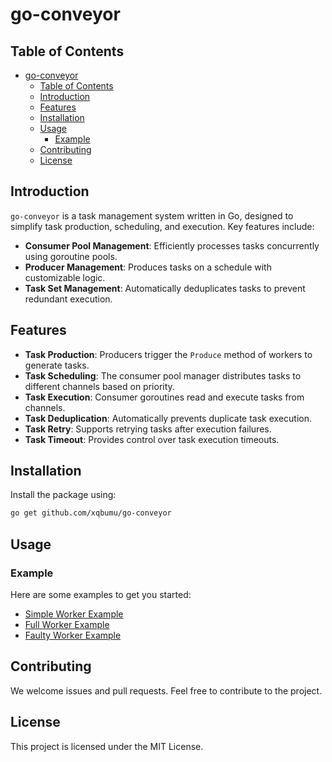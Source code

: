 # go-conveyor

## Table of Contents

- [go-conveyor](#go-conveyor)
	- [Table of Contents](#table-of-contents)
	- [Introduction](#introduction)
	- [Features](#features)
	- [Installation](#installation)
	- [Usage](#usage)
		- [Example](#example)
	- [Contributing](#contributing)
	- [License](#license)

## Introduction

`go-conveyor` is a task management system written in Go, designed to simplify task production, scheduling, and execution. Key features include:

* **Consumer Pool Management**: Efficiently processes tasks concurrently using goroutine pools.
* **Producer Management**: Produces tasks on a schedule with customizable logic.
* **Task Set Management**: Automatically deduplicates tasks to prevent redundant execution.

## Features

* **Task Production**: Producers trigger the `Produce` method of workers to generate tasks.
* **Task Scheduling**: The consumer pool manager distributes tasks to different channels based on priority.
* **Task Execution**: Consumer goroutines read and execute tasks from channels.
* **Task Deduplication**: Automatically prevents duplicate task execution.
* **Task Retry**: Supports retrying tasks after execution failures.
* **Task Timeout**: Provides control over task execution timeouts.

## Installation

Install the package using:

```bash
go get github.com/xqbumu/go-conveyor
```

## Usage

### Example

Here are some examples to get you started:

*   [Simple Worker Example](_examples/simple_worker_test.go)
*   [Full Worker Example](_examples/full_worker_test.go)
*   [Faulty Worker Example](_examples/faulty_worker_test.go)

## Contributing

We welcome issues and pull requests. Feel free to contribute to the project.

## License

This project is licensed under the MIT License.
